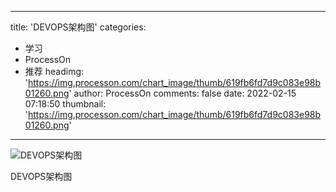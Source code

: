 
---
title: 'DEVOPS架构图'
categories: 
 - 学习
 - ProcessOn
 - 推荐
headimg: 'https://img.processon.com/chart_image/thumb/619fb6fd7d9c083e98b01260.png'
author: ProcessOn
comments: false
date: 2022-02-15 07:18:50
thumbnail: 'https://img.processon.com/chart_image/thumb/619fb6fd7d9c083e98b01260.png'
---

<div>   
<img class="thumb" alt="DEVOPS架构图" src="https://img.processon.com/chart_image/thumb/619fb6fd7d9c083e98b01260.png" referrerpolicy="no-referrer">
<p>DEVOPS架构图</p>  
</div>
            